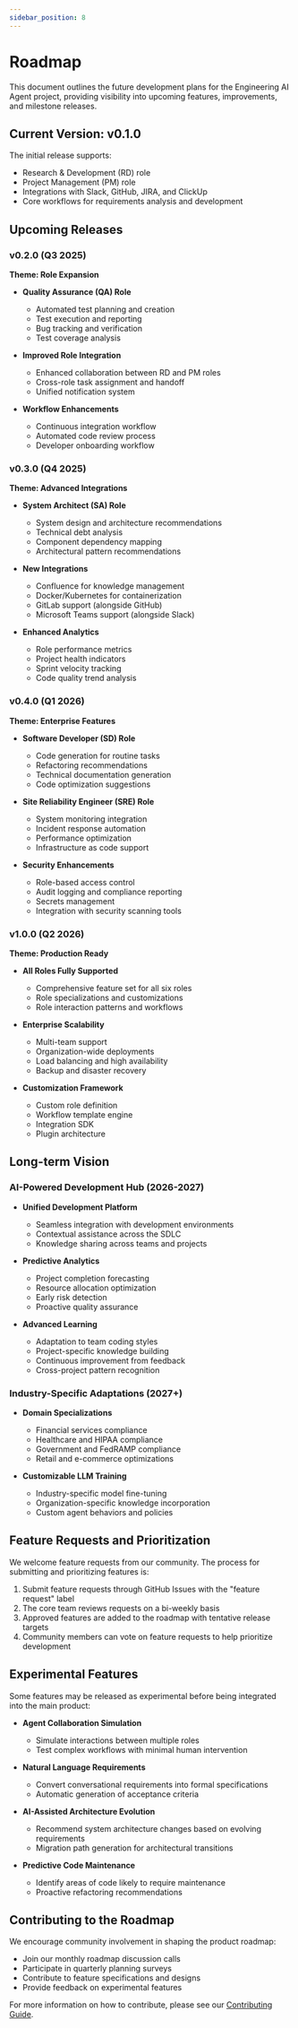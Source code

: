 ```yaml
---
sidebar_position: 8
---
```


# Roadmap

This document outlines the future development plans for the Engineering AI Agent project, providing visibility into upcoming features, improvements, and milestone releases.

## Current Version: v0.1.0

The initial release supports:
- Research & Development (RD) role
- Project Management (PM) role
- Integrations with Slack, GitHub, JIRA, and ClickUp
- Core workflows for requirements analysis and development

## Upcoming Releases

### v0.2.0 (Q3 2025)

**Theme: Role Expansion**

- **Quality Assurance (QA) Role**
  - Automated test planning and creation
  - Test execution and reporting
  - Bug tracking and verification
  - Test coverage analysis

- **Improved Role Integration**
  - Enhanced collaboration between RD and PM roles
  - Cross-role task assignment and handoff
  - Unified notification system

- **Workflow Enhancements**
  - Continuous integration workflow
  - Automated code review process
  - Developer onboarding workflow

### v0.3.0 (Q4 2025)

**Theme: Advanced Integrations**

- **System Architect (SA) Role**
  - System design and architecture recommendations
  - Technical debt analysis
  - Component dependency mapping
  - Architectural pattern recommendations

- **New Integrations**
  - Confluence for knowledge management
  - Docker/Kubernetes for containerization
  - GitLab support (alongside GitHub)
  - Microsoft Teams support (alongside Slack)

- **Enhanced Analytics**
  - Role performance metrics
  - Project health indicators
  - Sprint velocity tracking
  - Code quality trend analysis

### v0.4.0 (Q1 2026)

**Theme: Enterprise Features**

- **Software Developer (SD) Role**
  - Code generation for routine tasks
  - Refactoring recommendations
  - Technical documentation generation
  - Code optimization suggestions

- **Site Reliability Engineer (SRE) Role**
  - System monitoring integration
  - Incident response automation
  - Performance optimization
  - Infrastructure as code support

- **Security Enhancements**
  - Role-based access control
  - Audit logging and compliance reporting
  - Secrets management
  - Integration with security scanning tools

### v1.0.0 (Q2 2026)

**Theme: Production Ready**

- **All Roles Fully Supported**
  - Comprehensive feature set for all six roles
  - Role specializations and customizations
  - Role interaction patterns and workflows

- **Enterprise Scalability**
  - Multi-team support
  - Organization-wide deployments
  - Load balancing and high availability
  - Backup and disaster recovery

- **Customization Framework**
  - Custom role definition
  - Workflow template engine
  - Integration SDK
  - Plugin architecture

## Long-term Vision

### AI-Powered Development Hub (2026-2027)

- **Unified Development Platform**
  - Seamless integration with development environments
  - Contextual assistance across the SDLC
  - Knowledge sharing across teams and projects

- **Predictive Analytics**
  - Project completion forecasting
  - Resource allocation optimization
  - Early risk detection
  - Proactive quality assurance

- **Advanced Learning**
  - Adaptation to team coding styles
  - Project-specific knowledge building
  - Continuous improvement from feedback
  - Cross-project pattern recognition

### Industry-Specific Adaptations (2027+)

- **Domain Specializations**
  - Financial services compliance
  - Healthcare and HIPAA compliance
  - Government and FedRAMP compliance
  - Retail and e-commerce optimizations

- **Customizable LLM Training**
  - Industry-specific model fine-tuning
  - Organization-specific knowledge incorporation
  - Custom agent behaviors and policies

## Feature Requests and Prioritization

We welcome feature requests from our community. The process for submitting and prioritizing features is:

1. Submit feature requests through GitHub Issues with the "feature request" label
2. The core team reviews requests on a bi-weekly basis
3. Approved features are added to the roadmap with tentative release targets
4. Community members can vote on feature requests to help prioritize development

## Experimental Features

Some features may be released as experimental before being integrated into the main product:

- **Agent Collaboration Simulation**
  - Simulate interactions between multiple roles
  - Test complex workflows with minimal human intervention

- **Natural Language Requirements**
  - Convert conversational requirements into formal specifications
  - Automatic generation of acceptance criteria

- **AI-Assisted Architecture Evolution**
  - Recommend system architecture changes based on evolving requirements
  - Migration path generation for architectural transitions

- **Predictive Code Maintenance**
  - Identify areas of code likely to require maintenance
  - Proactive refactoring recommendations

## Contributing to the Roadmap

We encourage community involvement in shaping the product roadmap:

- Join our monthly roadmap discussion calls
- Participate in quarterly planning surveys
- Contribute to feature specifications and designs
- Provide feedback on experimental features

For more information on how to contribute, please see our [Contributing Guide](contributing.md).
